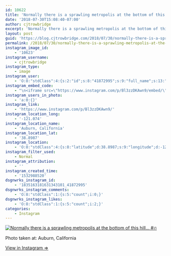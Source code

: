 ```yaml
---
id: 10622
title: 'Normally there is a sprawling metropolis at the bottom of this hill&#8230; #&#x1f525;'
date: '2018-07-30T15:08:40-07:00'
author: cjtrowbridge
excerpt: 'Normally there is a sprawling metropolis at the bottom of this hill... #&#x1f525;'
layout: post
guid: 'https://blog.cjtrowbridge.com/2018/07/30/normally-there-is-a-sprawling-metropolis-at-the-bottom-of-this-hill-%f0%9f%94%a5/'
permalink: /2018/07/30/normally-there-is-a-sprawling-metropolis-at-the-bottom-of-this-hill-%f0%9f%94%a5/
instagram_image_id:
    - '10623'
instagram_username:
    - cjtrowbridge
instagram_type:
    - image
instagram_user:
    - 'O:8:"stdClass":4:{s:2:"id";s:8:"41872995";s:9:"full_name";s:13:"CJ Trowbridge";s:15:"profile_picture";s:141:"https://scontent.cdninstagram.com/vp/c93d7c6cca10c47382e1b61b6f66100c/5C07D31C/t51.2885-19/s150x150/13724650_1188772791164794_142557231_a.jpg";s:8:"username";s:12:"cjtrowbridge";}'
instagram_embed_code:
    - "\n<iframe src=\"https://www.instagram.com/p/Bl3zzDKAwn9/embed/\" width=\"612\" height=\"710\" frameborder=\"0\" scrolling=\"no\" allowtransparency=\"true\" class=\"insta-image-embed\"></iframe>\n"
instagram_users_in_photo:
    - 'a:0:{}'
instagram_link:
    - 'https://www.instagram.com/p/Bl3zzDKAwn9/'
instagram_location_long:
    - '-121.074'
instagram_location_name:
    - 'Auburn, California'
instagram_location_lat:
    - '38.8987'
instagram_location:
    - 'O:8:"stdClass":4:{s:8:"latitude";d:38.8987;s:9:"longitude";d:-121.074;s:4:"name";s:18:"Auburn, California";s:2:"id";i:218405825;}'
instagram_filter_used:
    - Normal
instagram_attribution:
    - ''
instagram_created_time:
    - '1532988520'
dsgnwrks_instagram_id:
    - '1835163181631343101_41872995'
dsgnwrks_instagram_comments:
    - 'O:8:"stdClass":1:{s:5:"count";i:0;}'
dsgnwrks_instagram_likes:
    - 'O:8:"stdClass":1:{s:5:"count";i:2;}'
categories:
    - Instagram
---
```


[![Normally there is a sprawling metropolis at the bottom of this hill… #🔥](https://blog.cjtrowbridge.com/wp-content/uploads/2018/07/1532988520-1-1.jpg)](https://www.instagram.com/p/Bl3zzDKAwn9/)

Photo taken at: Auburn, California

[View in Instagram ⇒](https://www.instagram.com/p/Bl3zzDKAwn9/)
